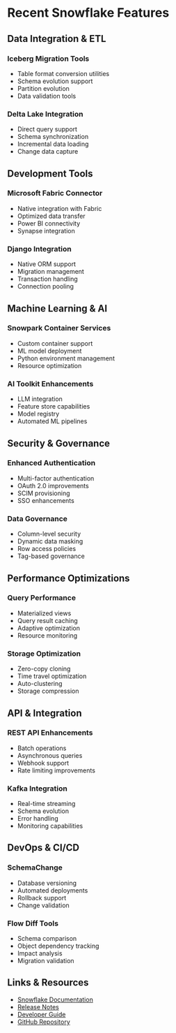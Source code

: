 # Recent Snowflake Features

## Data Integration & ETL

### Iceberg Migration Tools
- Table format conversion utilities
- Schema evolution support
- Partition evolution
- Data validation tools

### Delta Lake Integration
- Direct query support
- Schema synchronization
- Incremental data loading
- Change data capture

## Development Tools

### Microsoft Fabric Connector
- Native integration with Fabric
- Optimized data transfer
- Power BI connectivity
- Synapse integration

### Django Integration
- Native ORM support
- Migration management
- Transaction handling
- Connection pooling

## Machine Learning & AI

### Snowpark Container Services
- Custom container support
- ML model deployment
- Python environment management
- Resource optimization

### AI Toolkit Enhancements
- LLM integration
- Feature store capabilities
- Model registry
- Automated ML pipelines

## Security & Governance

### Enhanced Authentication
- Multi-factor authentication
- OAuth 2.0 improvements
- SCIM provisioning
- SSO enhancements

### Data Governance
- Column-level security
- Dynamic data masking
- Row access policies
- Tag-based governance

## Performance Optimizations

### Query Performance
- Materialized views
- Query result caching
- Adaptive optimization
- Resource monitoring

### Storage Optimization
- Zero-copy cloning
- Time travel optimization
- Auto-clustering
- Storage compression

## API & Integration

### REST API Enhancements
- Batch operations
- Asynchronous queries
- Webhook support
- Rate limiting improvements

### Kafka Integration
- Real-time streaming
- Schema evolution
- Error handling
- Monitoring capabilities

## DevOps & CI/CD

### SchemaChange
- Database versioning
- Automated deployments
- Rollback support
- Change validation

### Flow Diff Tools
- Schema comparison
- Object dependency tracking
- Impact analysis
- Migration validation

## Links & Resources

- [Snowflake Documentation](https://docs.snowflake.com/)
- [Release Notes](https://docs.snowflake.com/en/release-notes)
- [Developer Guide](https://docs.snowflake.com/en/developer-guide)
- [GitHub Repository](https://github.com/Snowflake-Labs/)